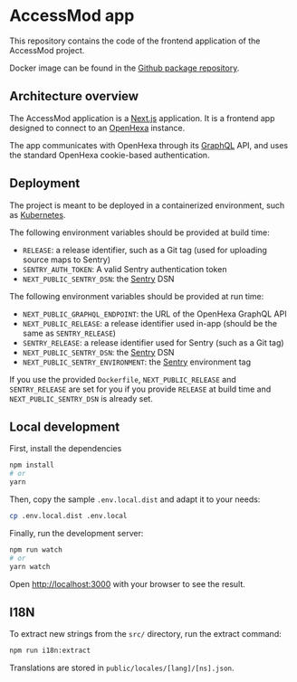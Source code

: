 # AccessMod app

This repository contains the code of the frontend application of the AccessMod project.

Docker image can be found in the 
[Github package repository](https://github.com/BLSQ/accessmod-app/pkgs/container/accessmod-app).

## Architecture overview

The AccessMod application is a [Next.js](https://nextjs.org/) application. It is a frontend app designed to connect
to an [OpenHexa](https://github.com/BLSQ/openhexa-app) instance.

The app communicates with OpenHexa through its [GraphQL](https://graphql.org/) API, and uses the standard OpenHexa
cookie-based authentication.

## Deployment

The project is meant to be deployed in a containerized environment, such as [Kubernetes](https://kubernetes.io/).

The following environment variables should be provided at build time:

- `RELEASE`: a release identifier, such as a Git tag (used for uploading source maps to Sentry)
- `SENTRY_AUTH_TOKEN`: A valid Sentry authentication token
- `NEXT_PUBLIC_SENTRY_DSN`: the [Sentry](https://sentry.io/) DSN

The following environment variables should be provided at run time:
- `NEXT_PUBLIC_GRAPHQL_ENDPOINT`: the URL of the OpenHexa GraphQL API
- `NEXT_PUBLIC_RELEASE`: a release identifier used in-app (should be the same as `SENTRY_RELEASE`)
- `SENTRY_RELEASE`: a release identifier used for Sentry (such as a Git tag)
- `NEXT_PUBLIC_SENTRY_DSN`: the [Sentry](https://sentry.io/) DSN
- `NEXT_PUBLIC_SENTRY_ENVIRONMENT`: the [Sentry](https://sentry.io/) environment tag

If you use the provided `Dockerfile`, `NEXT_PUBLIC_RELEASE` and `SENTRY_RELEASE` are set for you if you provide `RELEASE` at build time and `NEXT_PUBLIC_SENTRY_DSN` is already set.

## Local development

First, install the dependencies

```bash
npm install
# or
yarn
```

Then, copy the sample `.env.local.dist` and adapt it to your needs:

```bash
cp .env.local.dist .env.local
```

Finally, run the development server:

```bash
npm run watch
# or
yarn watch
```

Open [http://localhost:3000](http://localhost:3000) with your browser to see the result.

## I18N

To extract new strings from the `src/` directory, run the extract command:

```bash
npm run i18n:extract
```

Translations are stored in `public/locales/[lang]/[ns].json`.
